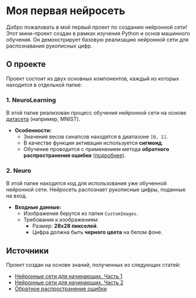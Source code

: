 

# Моя первая нейросеть

Добро пожаловать в мой первый проект по созданию нейронной сети! Этот мини-проект создан в рамках изучения Python и основ машинного обучения. Он демонстрирует базовую реализацию нейронной сети для распознавания рукописных цифр.

## О проекте

Проект состоит из двух основных компонентов, каждый из которых находится в отдельной папке:

### 1. NeuroLearning
В этой папке реализован процесс обучения нейронной сети на основе [датасета](https://habr.com/ru/articles/313216/) (например, MNIST).  
- **Особенности:**
  - Значения весов синапсов находятся в диапазоне `[0, 1]`.
  - В качестве функции активации используется **сигмоид**.
  - Обучение проводится с применением метода **обратного распространения ошибки** ([подробнее](https://habr.com/ru/articles/198268/)).

### 2. Neuro
В этой папке находится код для использования уже обученной нейронной сети. Нейросеть распознает рукописные цифры, поданные на вход.  
- **Входные данные:**
  - Изображения берутся из папки `CustomImages`.
  - Требования к изображениям:
    - Размер: **28x28 пикселей**.
    - Цифра должна быть **черного цвета** на белом фоне.

## Источники
Проект создан на основе знаний, полученных из следующих статей:
- [Нейронные сети для начинающих. Часть 1](https://habr.com/ru/articles/312450/)
- [Нейронные сети для начинающих. Часть 2](https://habr.com/ru/articles/313216/)
- [Обратное распространение ошибки](https://habr.com/ru/articles/198268/)

